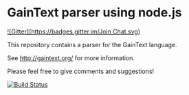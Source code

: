 
GainText parser using node.js
=============================
[![Gitter](https://badges.gitter.im/Join Chat.svg)](https://gitter.im/gaintext/gaintext.js?utm_source=badge&utm_medium=badge&utm_campaign=pr-badge&utm_content=badge)

This repository contains a parser for the GainText language.

See http://gaintext.org/ for more information.

Please feel free to give comments and suggestions!

[![Build Status](https://travis-ci.org/gaintext/gaintext.js.svg?branch=master)](https://travis-ci.org/gaintext/gaintext.js)
